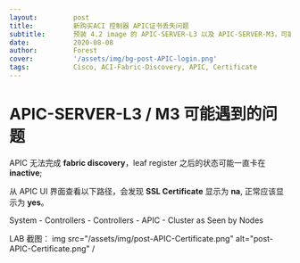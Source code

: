 ```yaml
---
layout:         post
title:          新购买ACI 控制器 APIC证书丢失问题
subtitle:       预装 4.2 image 的 APIC-SERVER-L3 以及 APIC-SERVER-M3，可能遇到证书不好用的问题
date:           2020-08-08
author:         Forest
cover:          '/assets/img/bg-post-APIC-login.png'
tags:           Cisco, ACI-Fabric-Discovery, APIC, Certificate
---
```


# APIC-SERVER-L3 / M3 可能遇到的问题
APIC 无法完成 **fabric discovery**，leaf register 之后的状态可能一直卡在 **inactive**;

从 APIC UI 界面查看以下路径，会发现 **SSL Certificate** 显示为 **na**, 正常应该显示为 **yes**。

System - Controllers - Controllers - APIC - Cluster as Seen by Nodes

LAB 截图：
img src="/assets/img/post-APIC-Certificate.png" alt="post-APIC-Certificate.png" /
